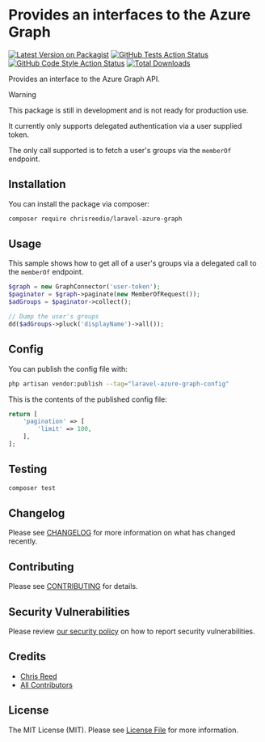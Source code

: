 # Provides an interfaces to the Azure Graph

[![Latest Version on Packagist](https://img.shields.io/packagist/v/chrisreedio/laravel-azure-graph.svg?style=flat-square)](https://packagist.org/packages/chrisreedio/laravel-azure-graph)
[![GitHub Tests Action Status](https://img.shields.io/github/actions/workflow/status/chrisreedio/laravel-azure-graph/run-tests.yml?branch=main&label=tests&style=flat-square)](https://github.com/chrisreedio/laravel-azure-graph/actions?query=workflow%3Arun-tests+branch%3Amain)
[![GitHub Code Style Action Status](https://img.shields.io/github/actions/workflow/status/chrisreedio/laravel-azure-graph/fix-php-code-style-issues.yml?branch=main&label=code%20style&style=flat-square)](https://github.com/chrisreedio/laravel-azure-graph/actions?query=workflow%3A"Fix+PHP+code+style+issues"+branch%3Amain)
[![Total Downloads](https://img.shields.io/packagist/dt/chrisreedio/laravel-azure-graph.svg?style=flat-square)](https://packagist.org/packages/chrisreedio/laravel-azure-graph)

Provides an interface to the Azure Graph API.

> [!WARNING]  
> This package is still in development and is not ready for production use.
> 
> It currently only supports delegated authentication via a user supplied token.
> 
> The only call supported is to fetch a user's groups via the `memberOf` endpoint.

## Installation

You can install the package via composer:

```bash
composer require chrisreedio/laravel-azure-graph
```
## Usage

This sample shows how to get all of a user's groups via a delegated call to the `memberOf` endpoint.

```php
$graph = new GraphConnector('user-token');
$paginator = $graph->paginate(new MemberOfRequest());
$adGroups = $paginator->collect();

// Dump the user's groups
dd($adGroups->pluck('displayName')->all());
```

## Config

You can publish the config file with:

```bash
php artisan vendor:publish --tag="laravel-azure-graph-config"
```

This is the contents of the published config file:

```php
return [
    'pagination' => [
        'limit' => 100,
    ],
];
```

## Testing

```bash
composer test
```

## Changelog

Please see [CHANGELOG](CHANGELOG.md) for more information on what has changed recently.

## Contributing

Please see [CONTRIBUTING](CONTRIBUTING.md) for details.

## Security Vulnerabilities

Please review [our security policy](../../security/policy) on how to report security vulnerabilities.

## Credits

-   [Chris Reed](https://github.com/chrisreedio)
-   [All Contributors](../../contributors)

## License

The MIT License (MIT). Please see [License File](LICENSE.md) for more information.

